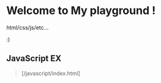 # Welcome to My playground !
html/css/js/etc...

:)


## JavaScript EX
> [/javascript/index.html]


